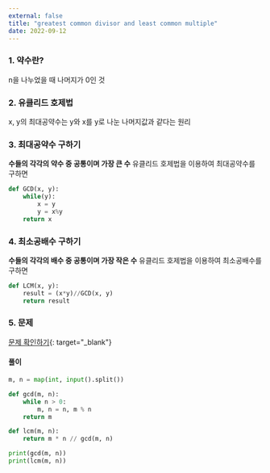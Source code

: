 ```yaml
---
external: false
title: "greatest common divisor and least common multiple"
date: 2022-09-12
---
```


### 1. 약수란?

n을 나누었을 때 나머지가 0인 것

### 2. 유클리드 호제법

x, y의 최대공약수는 y와 x를 y로 나눈 나머지값과 같다는 원리

### 3. 최대공약수 구하기

**수들의 각각의 약수 중 공통이며 가장 큰 수**
유클리드 호제법을 이용하여 최대공약수를 구하면

```python
def GCD(x, y):
    while(y):
        x = y
        y = x%y
    return x
```

### 4. 최소공배수 구하기

**수들의 각각의 배수 중 공통이며 가장 작은 수**
유클리드 호제법을 이용하여 최소공배수를 구하면

```python
def LCM(x, y):
    result = (x*y)//GCD(x, y)
    return result
```

### 5. 문제

[문제 확인하기](https://www.acmicpc.net/problem/2609){: target="_blank"}

#### 풀이

```python
m, n = map(int, input().split())

def gcd(m, n):
    while n > 0:
        m, n = n, m % n
    return m

def lcm(m, n):
    return m * n // gcd(m, n)

print(gcd(m, n))
print(lcm(m, n))
```

